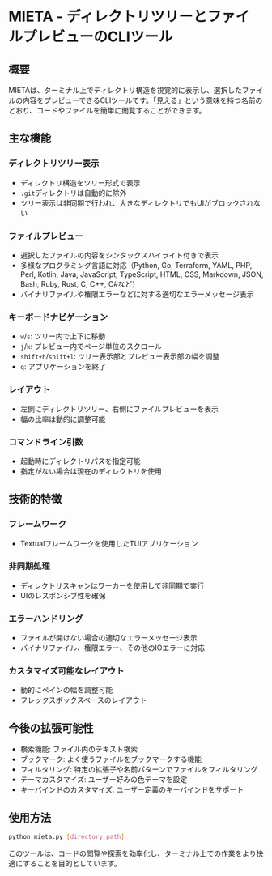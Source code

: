 # MIETA - ディレクトリツリーとファイルプレビューのCLIツール

## 概要
MIETAは、ターミナル上でディレクトリ構造を視覚的に表示し、選択したファイルの内容をプレビューできるCLIツールです。「見える」という意味を持つ名前のとおり、コードやファイルを簡単に閲覧することができます。

## 主な機能

### ディレクトリツリー表示
- ディレクトリ構造をツリー形式で表示
- `.git`ディレクトリは自動的に除外
- ツリー表示は非同期で行われ、大きなディレクトリでもUIがブロックされない

### ファイルプレビュー
- 選択したファイルの内容をシンタックスハイライト付きで表示
- 多様なプログラミング言語に対応（Python, Go, Terraform, YAML, PHP, Perl, Kotlin, Java, JavaScript, TypeScript, HTML, CSS, Markdown, JSON, Bash, Ruby, Rust, C, C++, C#など）
- バイナリファイルや権限エラーなどに対する適切なエラーメッセージ表示

### キーボードナビゲーション
- `w`/`s`: ツリー内で上下に移動
- `j`/`k`: プレビュー内でページ単位のスクロール
- `shift+h`/`shift+l`: ツリー表示部とプレビュー表示部の幅を調整
- `q`: アプリケーションを終了

### レイアウト
- 左側にディレクトリツリー、右側にファイルプレビューを表示
- 幅の比率は動的に調整可能

### コマンドライン引数
- 起動時にディレクトリパスを指定可能
- 指定がない場合は現在のディレクトリを使用

## 技術的特徴

### フレームワーク
- Textualフレームワークを使用したTUIアプリケーション

### 非同期処理
- ディレクトリスキャンはワーカーを使用して非同期で実行
- UIのレスポンシブ性を確保

### エラーハンドリング
- ファイルが開けない場合の適切なエラーメッセージ表示
- バイナリファイル、権限エラー、その他のIOエラーに対応

### カスタマイズ可能なレイアウト
- 動的にペインの幅を調整可能
- フレックスボックスベースのレイアウト

## 今後の拡張可能性
- 検索機能: ファイル内のテキスト検索
- ブックマーク: よく使うファイルをブックマークする機能
- フィルタリング: 特定の拡張子や名前パターンでファイルをフィルタリング
- テーマカスタマイズ: ユーザー好みの色テーマを設定
- キーバインドのカスタマイズ: ユーザー定義のキーバインドをサポート

## 使用方法
```bash
python mieta.py [directory_path]
```

このツールは、コードの閲覧や探索を効率化し、ターミナル上での作業をより快適にすることを目的としています。

